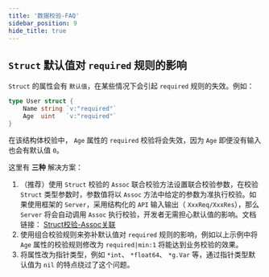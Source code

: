 ```yaml
---
title: '数据校验-FAQ'
sidebar_position: 9
hide_title: true
---
```


## `Struct` 默认值对 `required` 规则的影响

`Struct` 的属性会有 `默认值`，在某些情况下会引起 `required` 规则的失效。例如：

```go
type User struct {
    Name string `v:"required"`
    Age  uint   `v:"required"`
}
```

在该结构体校验中， `Age` 属性的 `required` 校验将会失效，因为 `Age` 即便没有输入也会有默认值 `0`。

这里有 **三种** 解决方案：

1. （推荐）使用 `Struct` 校验的 `Assoc` 联合校验方法设置联合校验参数，在校验 `Struct` 类型参数时，参数值将以 `Assoc` 方法中给定的参数为准执行校验。如果使用框架的 `Server`，采用结构化的 `API` 输入输出（ `XxxReq/XxxRes`），那么 `Server` 将会自动调用 `Assoc` 执行校验，开发者无需担心默认值的影响。文档链接： [Struct校验-Assoc关联](output/goframe-v2.5-md/核心组件/数据校验/数据校验-参数类型/数据校验-Struct校验/Struct校验-Assoc关联)
2. 使用组合校验规则来弥补默认值对 `required` 规则的影响，例如以上示例中将 `Age` 属性的校验规则修改为 `required|min:1` 将能达到业务校验的效果。
3. 将属性改为指针类型，例如 `*int`、 `*float64`、 `*g.Var` 等，通过指针类型默认值为 `nil` 的特点绕过了这个问题。